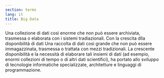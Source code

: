 ```yaml
---
section: terms
lang: it
title: Big Data 
---
```

Una collezione di dati così enorme che non può essere archiviata, trasmessa o elaborata con i sistemi tradiazionali. Con la crescita dlla disponibilità di dati 
Una raccolta di dati così grande che non può essere immagazzinata, trasmessa o trattata con mezzi tradizionali. La crescente disponibilità e la necessità di elaborare tali insiemi di dati (ad esempio, enormi collezioni di tempo o di altri dati scientifici), ha portato allo sviluppo di tecnologie informatiche specializzate, architetture e linguaggi di programmazione.
